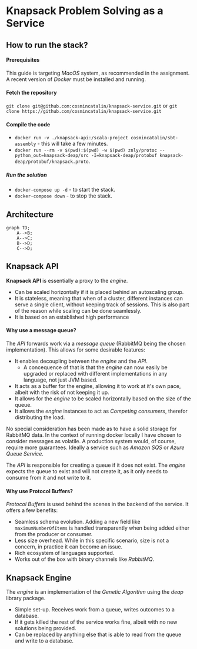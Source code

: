 # Knapsack Problem Solving as a Service

## How to run the stack?

#### Prerequisites

This guide is targeting _MacOS_ system, as recommended in the assignment.
A recent version of _Docker_ must be installed and running.

#### Fetch the repository

`git clone git@github.com:cosmincatalin/knapsack-service.git` or `git clone https://github.com/cosmincatalin/knapsack-service.git`

#### Compile the code

* `docker run -v ./knapsack-api:/scala-project cosmincatalin/sbt-assembly` - this will take a few minutes.
* `docker run --rm -v $(pwd):$(pwd) -w $(pwd) znly/protoc --python_out=knapsack-deap/src -I=knapsack-deap/protobuf knapsack-deap/protobuf/knapsack.proto`.

##### Run the solution

* `docker-compose up -d` - to start the stack.
* `docker-compose down` - to stop the stack.


## Architecture

```mermaid
graph TD;
    A-->B;
    A-->C;
    B-->D;
    C-->D;
```

## Knapsack API

**Knapsack API** is essentially a proxy to the _engine_.

* Can be scaled horizontally if it is placed behind an autoscaling group.
* It is stateless, meaning that when of a cluster, different instances can serve a single client, without keeping track of sessions. This is also part of the reason while scaling can be done seamlessly.
* It is based on an established high performance

#### Why use a message queue?

The _API_ forwards work via a _message queue_ (RabbitMQ being the chosen implementation). This allows for some desirable features:

* It enables decoupling between the _engine_ and the _API_.
  * A concequence of that is that the _engine_ can now easily be upgraded or replaced with different implementations in any language, not just JVM based.
* It acts as a buffer for the engine, allowing it to work at it's own pace, albeit with the risk of not keeping it up.
* It allows for the _engine_ to be scaled horizontally based on the size of the queue.
* It allows the _engine_ instances to act as _Competing consumers_, therefor distributing the load.

No special consideration has been made as to have a solid storage for RabbitMQ data. In the context of running docker locally I have chosen to consider messages as volatile. A production system would, of course, require more guarantees. Ideally a service such as _Amazon SQS_ or _Azure Queue Service_.

The _API_ is responsible for creating a queue if it does not exist. The _engine_ expects the queue to exist and will not create it, as it only needs to consume from it and not write to it.

#### Why use Protocol Buffers?

_Protocol Buffers_ is used behind the scenes in the backend of the service. It offers a few benefits:

* Seamless schema evolution. Adding a new field like `maximumNumberOfItems` is handled transparently when being added either from the producer or consumer.
* Less size overhead. While in this specific scenario, size is not a concern, in practice it can become an issue.
* Rich ecosystem of languages supported.
* Works out of the box with binary channels like _RabbitMQ_.

## Knapsack Engine

The _engine_ is an implementation of the _Genetic Algorithm_ using the _deap_ library package.

* Simple set-up. Receives work from a queue, writes outcomes to a database.
* If it gets killed the rest of the service works fine, albeit with no new solutions being provided.
* Can be replaced by anything else that is able to read from the queue and write to a database.
